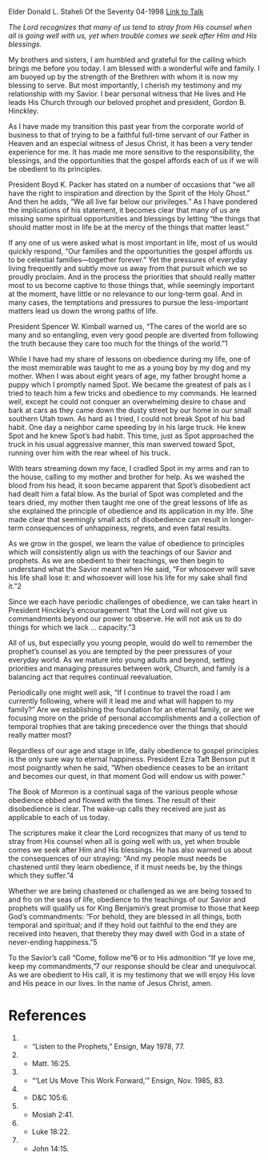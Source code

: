 Elder Donald L. Staheli
Of the Seventy
04-1998
[Link to Talk](https://www.churchofjesuschrist.org/study/general-conference/1998/04/obedience-lifes-great-challenge?lang=eng)

_The Lord recognizes that many of us tend to stray from His counsel when all is going well with us, yet when trouble comes we seek after Him and His blessings._

My brothers and sisters, I am humbled and grateful for the calling which brings me before you today. I am blessed with a wonderful wife and family. I am buoyed up by the strength of the Brethren with whom it is now my blessing to serve. But most importantly, I cherish my testimony and my relationship with my Savior. I bear personal witness that He lives and He leads His Church through our beloved prophet and president, Gordon B. Hinckley.

As I have made my transition this past year from the corporate world of business to that of trying to be a faithful full-time servant of our Father in Heaven and an especial witness of Jesus Christ, it has been a very tender experience for me. It has made me more sensitive to the responsibility, the blessings, and the opportunities that the gospel affords each of us if we will be obedient to its principles.

President Boyd K. Packer has stated on a number of occasions that “we all have the right to inspiration and direction by the Spirit of the Holy Ghost.” And then he adds, “We all live far below our privileges.” As I have pondered the implications of his statement, it becomes clear that many of us are missing some spiritual opportunities and blessings by letting “the things that should matter most in life be at the mercy of the things that matter least.”

If any one of us were asked what is most important in life, most of us would quickly respond, “Our families and the opportunities the gospel affords us to be celestial families—together forever.” Yet the pressures of everyday living frequently and subtly move us away from that pursuit which we so proudly proclaim. And in the process the priorities that should really matter most to us become captive to those things that, while seemingly important at the moment, have little or no relevance to our long-term goal. And in many cases, the temptations and pressures to pursue the less-important matters lead us down the wrong paths of life.

President Spencer W. Kimball warned us, “The cares of the world are so many and so entangling, even very good people are diverted from following the truth because they care too much for the things of the world.”1

While I have had my share of lessons on obedience during my life, one of the most memorable was taught to me as a young boy by my dog and my mother. When I was about eight years of age, my father brought home a puppy which I promptly named Spot. We became the greatest of pals as I tried to teach him a few tricks and obedience to my commands. He learned well, except he could not conquer an overwhelming desire to chase and bark at cars as they came down the dusty street by our home in our small southern Utah town. As hard as I tried, I could not break Spot of his bad habit. One day a neighbor came speeding by in his large truck. He knew Spot and he knew Spot’s bad habit. This time, just as Spot approached the truck in his usual aggressive manner, this man swerved toward Spot, running over him with the rear wheel of his truck.

With tears streaming down my face, I cradled Spot in my arms and ran to the house, calling to my mother and brother for help. As we washed the blood from his head, it soon became apparent that Spot’s disobedient act had dealt him a fatal blow. As the burial of Spot was completed and the tears dried, my mother then taught me one of the great lessons of life as she explained the principle of obedience and its application in my life. She made clear that seemingly small acts of disobedience can result in longer-term consequences of unhappiness, regrets, and even fatal results.

As we grow in the gospel, we learn the value of obedience to principles which will consistently align us with the teachings of our Savior and prophets. As we are obedient to their teachings, we then begin to understand what the Savior meant when He said, “For whosoever will save his life shall lose it: and whosoever will lose his life for my sake shall find it.”2

Since we each have periodic challenges of obedience, we can take heart in President Hinckley’s encouragement “that the Lord will not give us commandments beyond our power to observe. He will not ask us to do things for which we lack … capacity.”3

All of us, but especially you young people, would do well to remember the prophet’s counsel as you are tempted by the peer pressures of your everyday world. As we mature into young adults and beyond, setting priorities and managing pressures between work, Church, and family is a balancing act that requires continual reevaluation.

Periodically one might well ask, “If I continue to travel the road I am currently following, where will it lead me and what will happen to my family?” Are we establishing the foundation for an eternal family, or are we focusing more on the pride of personal accomplishments and a collection of temporal trophies that are taking precedence over the things that should really matter most?

Regardless of our age and stage in life, daily obedience to gospel principles is the only sure way to eternal happiness. President Ezra Taft Benson put it most poignantly when he said, “When obedience ceases to be an irritant and becomes our quest, in that moment God will endow us with power.”

The Book of Mormon is a continual saga of the various people whose obedience ebbed and flowed with the times. The result of their disobedience is clear. The wake-up calls they received are just as applicable to each of us today.

The scriptures make it clear the Lord recognizes that many of us tend to stray from His counsel when all is going well with us, yet when trouble comes we seek after Him and His blessings. He has also warned us about the consequences of our straying: “And my people must needs be chastened until they learn obedience, if it must needs be, by the things which they suffer.”4

Whether we are being chastened or challenged as we are being tossed to and fro on the seas of life, obedience to the teachings of our Savior and prophets will qualify us for King Benjamin’s great promise to those that keep God’s commandments: “For behold, they are blessed in all things, both temporal and spiritual; and if they hold out faithful to the end they are received into heaven, that thereby they may dwell with God in a state of never-ending happiness.”5

To the Savior’s call “Come, follow me”6 or to His admonition “If ye love me, keep my commandments,”7 our response should be clear and unequivocal. As we are obedient to His call, it is my testimony that we will enjoy His love and His peace in our lives. In the name of Jesus Christ, amen.

# References
1. - “Listen to the Prophets,” Ensign, May 1978, 77.
2. - Matt. 16:25.
3. - “‘Let Us Move This Work Forward,’” Ensign, Nov. 1985, 83.
4. - D&C 105:6.
5. - Mosiah 2:41.
6. - Luke 18:22.
7. - John 14:15.